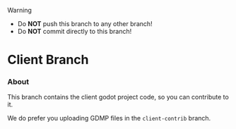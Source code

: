 > [!WARNING]
> * Do **NOT** push this branch to any other branch!
> * Do **NOT** commit directly to this branch!

# Client Branch
### About
This branch contains the client godot project code, so you can contribute to it.

We do prefer you uploading GDMP files in the `client-contrib` branch.
